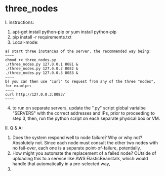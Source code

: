 # three_nodes

I. instructions:

  1. apt-get install python-pip or yum install python-pip
  2. pip install -r requirements.txt
  3. Local-mode:
  
    a) start three instances of the server, the recommended way being:
    ~~~~ 
    chmod +x three_nodes.py
    ./three_nodes.py 127.0.0.1 8081 &
    ./three_nodes.py 127.0.0.2 8082 &
    ./three_nodes.py 127.0.0.3 8083 & 
    ~~~~
    b) you can then use "curl" to request from any of the three "nodes", for examlpe:
    ~~~~ 
    curl http://127.0.0.3:8083/ 
    ~~~~

  4. to run on separate servers, update the ".py" script global varialbe "SERVERS" with the correct addresses and IPs, prior to proceeding to step 3, then, run the python script on each separate physical box or VM.


II. Q & A:

  1. Does the system respond well to node failure? Why or why not?
     Absolutely not. Since each node must consult the other two nodes with no fail-over, each one is a separate point-of-failure, potentially.
  2. How might you automate the replacement of a failed node?
     OUtside of uploading this to a service like AWS ElasticBeanstalk, which would handle that automatically in a pre-selected way, 
  3.
  

  

